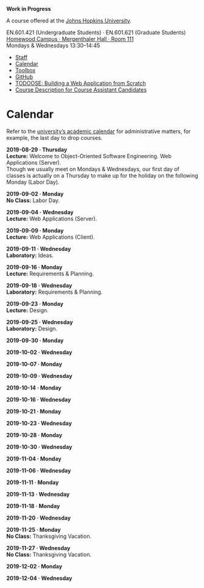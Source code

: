 **Work in Progress**

A course offered at the [Johns Hopkins University](https://www.jhu.edu).

EN.601.421 (Undergraduate Students) · EN.601.621 (Graduate Students)  
[Homewood Campus · Mergenthaler Hall · Room 111](https://www.jhu.edu/maps-directions/campus-map/)  
Mondays & Wednesdays 13:30–14:45

- [Staff](/staff)
- [Calendar](/calendar)
- [Toolbox](/toolbox)
- [GitHub](https://github.com/jhu-oose)
- [TODOOSE: Building a Web Application from Scratch](/todoose)
- [Course Description for Course Assistant Candidates](/course-description-for-course-assistant-candidates)

Calendar
========

Refer to the [university’s academic calendar](https://studentaffairs.jhu.edu/registrar/wp-content/uploads/sites/23/2017/03/FINAL.academic-calendar-2019-2020.REVISED_4.29.2019.pdf) for administrative matters, for example, the last day to drop courses.

**2019-08-29 · Thursday**  
**Lecture:** Welcome to Object-Oriented Software Engineering. Web Applications (Server).  
Though we usually meet on Mondays & Wednesdays, our first day of classes is actually on a Thursday to make up for the holiday on the following Monday (Labor Day).

**2019-09-02 · Monday**  
**No Class:** Labor Day.

**2019-09-04 · Wednesday**  
**Lecture:** Web Applications (Server).

**2019-09-09 · Monday**  
**Lecture:** Web Applications (Client).

**2019-09-11 · Wednesday**  
**Laboratory:** Ideas.

**2019-09-16 · Monday**  
**Lecture:** Requirements & Planning.

**2019-09-18 · Wednesday**  
**Laboratory:** Requirements & Planning.

**2019-09-23 · Monday**  
**Lecture:** Design.

**2019-09-25 · Wednesday**  
**Laboratory:** Design.

**2019-09-30 · Monday**

**2019-10-02 · Wednesday**

**2019-10-07 · Monday**

**2019-10-09 · Wednesday**

**2019-10-14 · Monday**

**2019-10-16 · Wednesday**

**2019-10-21 · Monday**

**2019-10-23 · Wednesday**

**2019-10-28 · Monday**

**2019-10-30 · Wednesday**

**2019-11-04 · Monday**

**2019-11-06 · Wednesday**

**2019-11-11 · Monday**

**2019-11-13 · Wednesday**

**2019-11-18 · Monday**

**2019-11-20 · Wednesday**

**2019-11-25 · Monday**  
**No Class:** Thanksgiving Vacation.

**2019-11-27 · Wednesday**  
**No Class:** Thanksgiving Vacation.

**2019-12-02 · Monday**

**2019-12-04 · Wednesday**
